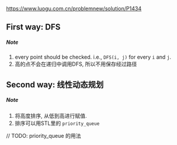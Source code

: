 https://www.luogu.com.cn/problemnew/solution/P1434

## First way: DFS
##### Note
1. every point should be checked. i.e., `DFS(i, j)` for every `i` and `j`.
2. 高的点不会在递归中调用DFS, 所以不用保存经过路径

## Second way: 线性动态规划
##### Note
1. 将高度排序, 从低到高进行赋值.
2. 排序可以用STL里的 `priority_queue`

// TODO: priority_queue 的用法